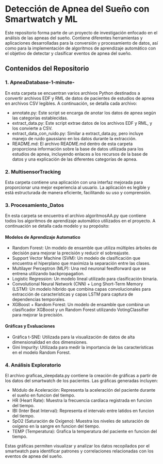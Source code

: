 # Detección de Apnea del Sueño con Smartwatch y ML

Este repositorio forma parte de un proyecto de investigación enfocado en el análisis de las apneas del sueño. Contiene diferentes herramientas y aplicaciones desarrolladas para la conversión y procesamiento de datos, así como para la implementación de algoritmos de aprendizaje automático con el objetivo de detectar y clasificar eventos de apnea del sueño.

## Contenidos del Repositorio

### 1. ApneaDatabase-1-minute-
En esta carpeta se encuentran varios archivos Python destinados a convertir archivos EDF y RML de datos de pacientes de estudios de apnea en archivos CSV legibles. A continuación, se detalla cada archivo:

- annotate.py: Este script se encarga de anotar los datos de apnea según las categorías establecidas.
- extract_data.py: Este script extrae datos de los archivos EDF y RML, y los convierte a CSV.
- extract_data_con_ruido.py: Similar a extract_data.py, pero incluye manejo de ruido gaussiano en los datos durante la extracción.
- README.md: El archivo README.md dentro de esta carpeta proporciona información sobre la base de datos utilizada para los estudios de apnea, incluyendo enlaces a los recursos de la base de datos y una explicación de las diferentes categorías de apnea.

### 2. MultisensorTracking
Esta carpeta contiene una aplicación con una interfaz mejorada para proporcionar una mejor experiencia al usuario. La aplicación es legible y está estructurada de manera eficiente, facilitando su uso y comprensión.

### 3. Procesamiento_Datos
En esta carpeta se encuentra el archivo algoritmosAA.py que contiene todos los algoritmos de aprendizaje automático utilizados en el proyecto. A continuación se detalla cada modelo y su propósito:

#### Modelos de Aprendizaje Automatico
- Random Forest: Un modelo de ensamble que utiliza múltiples árboles de decisión para mejorar la precisión y reducir el sobreajuste.
- Support Vector Machine (SVM): Un modelo de clasificación que encuentra el hiperplano que maximiza la separación entre las clases.
- Multilayer Perceptron (MLP): Una red neuronal feedforward que se entrena utilizando backpropagation.
- Logistic Regression: Un modelo lineal utilizado para clasificación binaria.
- Convolutional Neural Network (CNN) + Long Short-Term Memory (LSTM): Un modelo híbrido que combina capas convolucionales para extracción de características y capas LSTM para captura de dependencias temporales.
- XGBoost + Random Forest: Un modelo de ensamble que combina un clasificador XGBoost y un Random Forest utilizando VotingClassifier para mejorar la precisión.

#### Gráficas y Evaluaciones
- Gráfica t-SNE: Utilizada para la visualización de datos de alta dimensionalidad en dos dimensiones.
- Gini Impurity: Utilizada para medir la importancia de las características en el modelo Random Forest.

### 4. Análisis Exploratorio

El archivo graficas_sleepdata.py contiene la creación de gráficas a partir de los datos del smartwatch de los pacientes. Las gráficas generadas incluyen:

- Módulo de Aceleración: Representa la aceleración del paciente durante el sueño en funcion del tiempo.
- HR (Heart Rate): Muestra la frecuencia cardíaca registrada en funcion del tiempo.
- IBI (Inter Beat Interval): Representa el intervalo entre latidos en funcion del tiempo.
- SpO2 (Saturación de Oxígeno): Muestra los niveles de saturación de oxígeno en la sangre en funcion del tiempo.
- TEMP (Temperatura): Grafica la temperatura del paciente en funcion del tiempo.

Estas gráficas permiten visualizar y analizar los datos recopilados por el smartwatch para identificar patrones y correlaciones relacionadas con los eventos de apnea del sueño.

